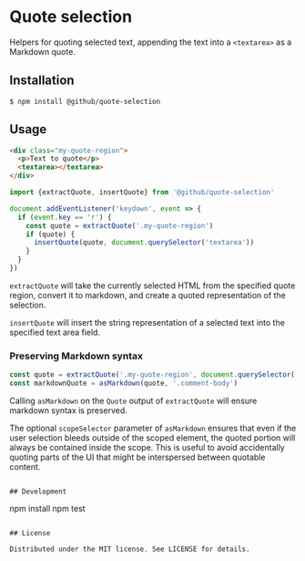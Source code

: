 # Quote selection

Helpers for quoting selected text, appending the text into a `<textarea>` as a Markdown quote.

## Installation

```
$ npm install @github/quote-selection
```

## Usage

```html
<div class="my-quote-region">
  <p>Text to quote</p>
  <textarea></textarea>
</div>
```

```js
import {extractQuote, insertQuote} from '@github/quote-selection'

document.addEventListener('keydown', event => {
  if (event.key == 'r') {
    const quote = extractQuote('.my-quote-region')
    if (quote) {
      insertQuote(quote, document.querySelector('textarea'))
    }
  }
})
```

`extractQuote` will take the currently selected HTML from the specified quote region, convert it to markdown, and create a quoted representation of the selection.

`insertQuote` will insert the string representation of a selected text into the specified text area field.

### Preserving Markdown syntax

```js
const quote = extractQuote('.my-quote-region', document.querySelector('.comment-body'))
const markdownQuote = asMarkdown(quote, '.comment-body')
```

Calling `asMarkdown` on the `Quote` output of `extractQuote` will ensure markdown syntax is preserved.

The optional `scopeSelector` parameter of `asMarkdown` ensures that even if the user selection bleeds outside of the scoped element, the quoted portion will always be contained inside the scope. This is useful to avoid accidentally quoting parts of the UI that might be interspersed between quotable content.

```

## Development

```

npm install
npm test

```

## License

Distributed under the MIT license. See LICENSE for details.
```
